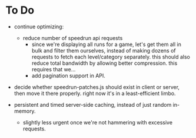# To Do

- continue optimizing:
  - reduce number of speedrun api requests
    - since we're displaying all runs for a game, let's get them all in bulk
      and filter them ourselves, instead of making dozens of requests to fetch
      each level/category separately. this should also reduce total bandwidth
      by allowing better compression. this requires that we...
    - add pagination support in API.

- decide whether speedrun-patches.js should exist in client or server, then
  move it there properly. right now it's in a least-efficient limbo.

- persistent and timed server-side caching, instead of just random in-memory.
  - slightly less urgent once we're not hammering with excessive requests.

